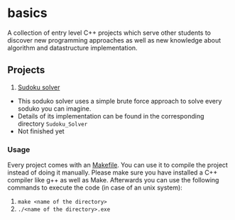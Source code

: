 # basics
A collection of entry level C++ projects which serve other students to discover new programming approaches as well as new knowledge about algorithm and datastructure implementation.

## Projects

1. [Sudoku solver](https://github.com/maxpur/basics/tree/master/Sudoku%20solver)
- This soduko solver uses a simple brute force approach to solve every soduko you can imagine.
- Details of its implementation can be found in the corresponding directory `Sudoku_Solver`
- Not finished yet

### Usage
Every project comes with an [Makefile](https://en.wikipedia.org/wiki/Make_(software)). You can use it to compile the project instead of doing it manually.
Please make sure you have installed a C++ compiler like g++ as well as Make. Afterwards you can use the following commands to execute the code (in case of an unix system):<br/>
1. `make <name of the directory>`<br/>
2. `./<name of the directory>.exe`<br/>


